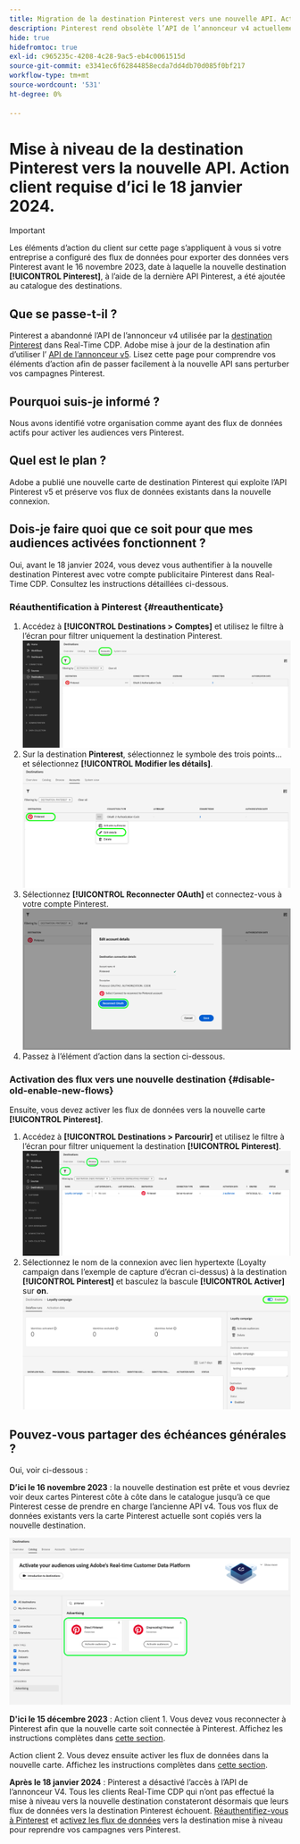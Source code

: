 ```yaml
---
title: Migration de la destination Pinterest vers une nouvelle API. Action du client requise.
description: Pinterest rend obsolète l’API de l’annonceur v4 actuellement utilisée par la destination Pinterest dans Real-Time CDP. Comprenez vos éléments d’action afin de passer facilement à la nouvelle API sans perturber vos campagnes Pinterest.
hide: true
hidefromtoc: true
exl-id: c965235c-4208-4c28-9ac5-eb4c0061515d
source-git-commit: e3341ec6f62844858ecda7dd4db70d085f0bf217
workflow-type: tm+mt
source-wordcount: '531'
ht-degree: 0%

---
```


# Mise à niveau de la destination Pinterest vers la nouvelle API. Action client requise d’ici le 18 janvier 2024.

>[!IMPORTANT]
>
>Les éléments d’action du client sur cette page s’appliquent à vous si votre entreprise a configuré des flux de données pour exporter des données vers Pinterest avant le 16 novembre 2023, date à laquelle la nouvelle destination **[!UICONTROL Pinterest]**, à l’aide de la dernière API Pinterest, a été ajoutée au catalogue des destinations.

## Que se passe-t-il ?

Pinterest a abandonné l’API de l’annonceur v4 utilisée par la [destination Pinterest](/help/destinations/catalog/advertising/pinterest.md) dans Real-Time CDP. Adobe mise à jour de la destination afin d’utiliser l’ [API de l’annonceur v5](https://developers.pinterest.com/docs/getting-started/migration/). Lisez cette page pour comprendre vos éléments d’action afin de passer facilement à la nouvelle API sans perturber vos campagnes Pinterest.

## Pourquoi suis-je informé ?

Nous avons identifié votre organisation comme ayant des flux de données actifs pour activer les audiences vers Pinterest.

## Quel est le plan ?

Adobe a publié une nouvelle carte de destination Pinterest qui exploite l’API Pinterest v5 et préserve vos flux de données existants dans la nouvelle connexion.

## Dois-je faire quoi que ce soit pour que mes audiences activées fonctionnent ?

Oui, avant le 18 janvier 2024, vous devez vous authentifier à la nouvelle destination Pinterest avec votre compte publicitaire Pinterest dans Real-Time CDP. Consultez les instructions détaillées ci-dessous.

### Réauthentification à Pinterest {#reauthenticate}

1. Accédez à **[!UICONTROL Destinations > Comptes]** et utilisez le filtre à l’écran pour filtrer uniquement la destination Pinterest.
   ![Filtrer les comptes Pinterest uniquement](/help/destinations/assets/catalog/advertising/pinterest-migration/filter-pinterest-acconts-only.png)
2. Sur la destination **Pinterest**, sélectionnez le symbole des trois points... et sélectionnez **[!UICONTROL Modifier les détails]**.
   ![Sélectionner Modifier les détails](/help/destinations/assets/catalog/advertising/pinterest-migration/edit-details-pinterest.png)
3. Sélectionnez **[!UICONTROL Reconnecter OAuth]** et connectez-vous à votre compte Pinterest.
   ![Sélectionner Reconnecter OAuth](/help/destinations/assets/catalog/advertising/pinterest-migration/reconnect-oauth-pinterest.png)
4. Passez à l’élément d’action dans la section ci-dessous.

### Activation des flux vers une nouvelle destination {#disable-old-enable-new-flows}

Ensuite, vous devez activer les flux de données vers la nouvelle carte **[!UICONTROL Pinterest]**.

1. Accédez à **[!UICONTROL Destinations > Parcourir]** et utilisez le filtre à l’écran pour filtrer uniquement la destination **[!UICONTROL Pinterest]**.
   ![Filtrer les flux de données Pinterest uniquement dans l’onglet Parcourir](/help/destinations/assets/catalog/advertising/pinterest-migration/filter-pinterest-browse.png)
2. Sélectionnez le nom de la connexion avec lien hypertexte (Loyalty campaign dans l’exemple de capture d’écran ci-dessus) à la destination **[!UICONTROL Pinterest]** et basculez la bascule **[!UICONTROL Activer]** sur **on**.
   ![ Activez les nouvelles connexions et désactivez-les pour les anciennes connexions ](/help/destinations/assets/catalog/advertising/pinterest-migration/enable-disable-toggle-new-destination.png)

<!--

While no disruption to your campaigns is expected, remember to check in the Pinterest UI that everything works as expected.

-->

## Pouvez-vous partager des échéances générales ?

Oui, voir ci-dessous :

**D’ici le 16 novembre 2023** : la nouvelle destination est prête et vous devriez voir deux cartes Pinterest côte à côte dans le catalogue jusqu’à ce que Pinterest cesse de prendre en charge l’ancienne API v4. Tous vos flux de données existants vers la carte Pinterest actuelle sont copiés vers la nouvelle destination.

![Ancienne et nouvelle destination Pinterest côte à côte](/help/destinations/assets/catalog/advertising/pinterest-migration/pinterest-two-cards-side-by-side.png)

<!--

>[!IMPORTANT]
>
>After November 16th, 2023 the legacy Pinterest destination is marked **[!UICONTROL Deprecating]**. <span class="preview">Any changes that you make to dataflows to the (Deprecating) Pinterest destination after November 16th will *not* be automatically carried over to the new Pinterest destination. </span>
>For example, we *do not recommend* that you activate new audiences to the old destination after November 16th. If you do that, you will then have to follow the [regular activation steps](/help/destinations/ui/activate-segment-streaming-destinations.md) to add the audience to the new destination once the customer actions are taken.

-->

**D&#39;ici le 15 décembre 2023** : <span class="preview">Action client 1</span>. Vous devez vous reconnecter à Pinterest afin que la nouvelle carte soit connectée à Pinterest. Affichez les instructions complètes dans [cette section](#reauthenticate).

<span class="preview">Action client 2</span>. Vous devez ensuite activer les flux de données dans la nouvelle carte. Affichez les instructions complètes dans [cette section](#disable-old-enable-new-flows).

<!--

>[!IMPORTANT]
>
>After December 15th, 2023, Adobe does not guarantee the integrity of dataflows to the old **[!UICONTROL (Deprecating) Pinterest]** destination.

-->

**Après le 18 janvier 2024** : <span class="preview">Pinterest a désactivé l’accès à l’API de l’annonceur V4. Tous les clients Real-Time CDP qui n’ont pas effectué la mise à niveau vers la nouvelle destination constateront désormais que leurs flux de données vers la destination Pinterest échouent. [Réauthentifiez-vous à Pinterest](#reauthenticate) et [ activez les flux de données](#disable-old-enable-new-flows) vers la destination mise à niveau pour reprendre vos campagnes vers Pinterest.</span>

<!--

## Other items to note

After you enable the dataflows on the new destination card and disable the dataflows on the old destination cards, you should see no disruption in your campaigns or in the numbers of qualified profiles in the audiences coming in from Adobe Real-Time CDP.

-->
